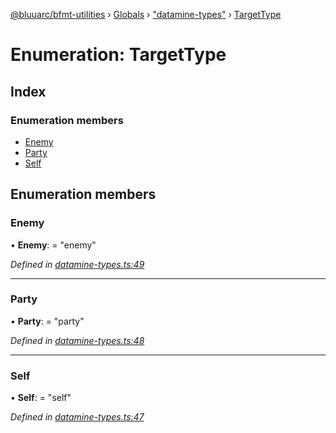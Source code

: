 [@bluuarc/bfmt-utilities](../README.md) › [Globals](../globals.md) › ["datamine-types"](../modules/_datamine_types_.md) › [TargetType](_datamine_types_.targettype.md)

# Enumeration: TargetType

## Index

### Enumeration members

* [Enemy](_datamine_types_.targettype.md#enemy)
* [Party](_datamine_types_.targettype.md#party)
* [Self](_datamine_types_.targettype.md#self)

## Enumeration members

###  Enemy

• **Enemy**: = "enemy"

*Defined in [datamine-types.ts:49](https://github.com/BluuArc/bfmt-utilities/blob/8bd4a99/src/datamine-types.ts#L49)*

___

###  Party

• **Party**: = "party"

*Defined in [datamine-types.ts:48](https://github.com/BluuArc/bfmt-utilities/blob/8bd4a99/src/datamine-types.ts#L48)*

___

###  Self

• **Self**: = "self"

*Defined in [datamine-types.ts:47](https://github.com/BluuArc/bfmt-utilities/blob/8bd4a99/src/datamine-types.ts#L47)*
